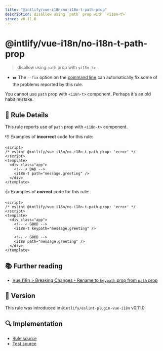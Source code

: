 ```yaml
---
title: "@intlify/vue-i18n/no-i18n-t-path-prop"
description: disallow using `path` prop with `<i18n-t>`
since: v0.11.0
---
```


# @intlify/vue-i18n/no-i18n-t-path-prop

> disallow using `path` prop with `<i18n-t>`

- :black_nib:️ The `--fix` option on the [command line](http://eslint.org/docs/user-guide/command-line-interface#fix) can automatically fix some of the problems reported by this rule.

You cannot use `path` prop with `<i18n-t>` component. Perhaps it's an old habit mistake.

## :book: Rule Details

This rule reports use of `path` prop with `<i18n-t>` component.

:-1: Examples of **incorrect** code for this rule:

<eslint-code-block fix>

<!-- eslint-skip -->

```vue
<script>
/* eslint @intlify/vue-i18n/no-i18n-t-path-prop: 'error' */
</script>
<template>
  <div class="app">
    <!-- ✗ BAD -->
    <i18n-t path="message.greeting" />
  </div>
</template>
```

</eslint-code-block>

:+1: Examples of **correct** code for this rule:

<eslint-code-block fix>

<!-- eslint-skip -->

```vue
<script>
/* eslint @intlify/vue-i18n/no-i18n-t-path-prop: 'error' */
</script>
<template>
  <div class="app">
    <!-- ✓ GOOD -->
    <i18n-t keypath="message.greeting" />

    <!-- ✓ GOOD -->
    <i18n path="message.greeting" />
  </div>
</template>
```

</eslint-code-block>

## :books: Further reading

- [Vue I18n > Breaking Changes - Rename to `keypath` prop from `path` prop](https://vue-i18n.intlify.dev/guide/migration/breaking.html#rename-to-keypath-prop-from-path-prop)

## :rocket: Version

This rule was introduced in `@intlify/eslint-plugin-vue-i18n` v0.11.0

## :mag: Implementation

- [Rule source](https://github.com/intlify/eslint-plugin-vue-i18n/blob/master/lib/rules/no-i18n-t-path-prop.ts)
- [Test source](https://github.com/intlify/eslint-plugin-vue-i18n/tree/master/tests/lib/rules/no-i18n-t-path-prop.ts)
